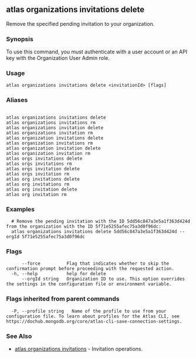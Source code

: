 ## atlas organizations invitations delete

Remove the specified pending invitation to your organization.


### Synopsis

To use this command, you must authenticate with a user account or an API key with the Organization User Admin role.


### Usage
```
atlas organizations invitations delete <invitationId> [flags]
```

### Aliases
```

atlas organizations invitations delete
atlas organizations invitations rm
atlas organizations invitation delete
atlas organizations invitation rm
atlas organization invitations delete
atlas organization invitations rm
atlas organization invitation delete
atlas organization invitation rm
atlas orgs invitations delete
atlas orgs invitations rm
atlas orgs invitation delete
atlas orgs invitation rm
atlas org invitations delete
atlas org invitations rm
atlas org invitation delete
atlas org invitation rm
```

### Examples

```
  # Remove the pending invitation with the ID 5dd56c847a3e5a1f363d424d from the organization with the ID 5f71e5255afec75a3d0f96dc:
  atlas organizations invitations delete 5dd56c847a3e5a1f363d424d --orgId 5f71e5255afec75a3d0f96dc
```


### Flags

```
      --force          Flag that indicates whether to skip the confirmation prompt before proceeding with the requested action.
  -h, --help           help for delete
      --orgId string   Organization ID to use. This option overrides the settings in the configuration file or environment variable.

```


### Flags inherited from parent commands

```
  -P, --profile string   Name of the profile to use from your configuration file. To learn about profiles for the Atlas CLI, see https://dochub.mongodb.org/core/atlas-cli-save-connection-settings.

```

### See Also


* [atlas organizations invitations](atlas_organizations_invitations.md)	- Invitation operations.



